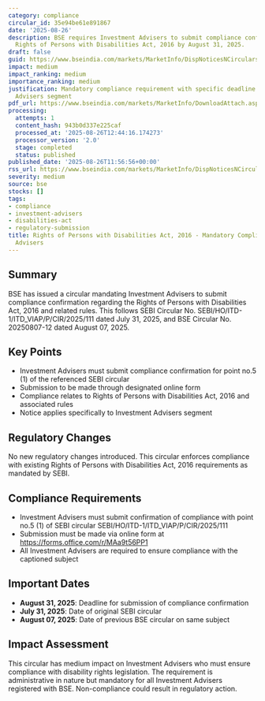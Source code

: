 ```yaml
---
category: compliance
circular_id: 35e94be61e891867
date: '2025-08-26'
description: BSE requires Investment Advisers to submit compliance confirmation regarding
  Rights of Persons with Disabilities Act, 2016 by August 31, 2025.
draft: false
guid: https://www.bseindia.com/markets/MarketInfo/DispNoticesNCirculars.aspx?Noticeid={D01BAC0E-9B88-4383-9E8A-C818057D6772}&noticeno=20250826-30&dt=08/26/2025&icount=30&totcount=38&flag=0
impact: medium
impact_ranking: medium
importance_ranking: medium
justification: Mandatory compliance requirement with specific deadline for Investment
  Advisers segment
pdf_url: https://www.bseindia.com/markets/MarketInfo/DownloadAttach.aspx?id=20250826-30&attachedId=
processing:
  attempts: 1
  content_hash: 943b0d337e225caf
  processed_at: '2025-08-26T12:44:16.174273'
  processor_version: '2.0'
  stage: completed
  status: published
published_date: '2025-08-26T11:56:56+00:00'
rss_url: https://www.bseindia.com/markets/MarketInfo/DispNoticesNCirculars.aspx?Noticeid={D01BAC0E-9B88-4383-9E8A-C818057D6772}&noticeno=20250826-30&dt=08/26/2025&icount=30&totcount=38&flag=0
severity: medium
source: bse
stocks: []
tags:
- compliance
- investment-advisers
- disabilities-act
- regulatory-submission
title: Rights of Persons with Disabilities Act, 2016 - Mandatory Compliance for Investment
  Advisers
---
```


## Summary

BSE has issued a circular mandating Investment Advisers to submit compliance confirmation regarding the Rights of Persons with Disabilities Act, 2016 and related rules. This follows SEBI Circular No. SEBI/HO/ITD-1/ITD_VIAP/P/CIR/2025/111 dated July 31, 2025, and BSE Circular No. 20250807-12 dated August 07, 2025.

## Key Points

- Investment Advisers must submit compliance confirmation for point no.5 (1) of the referenced SEBI circular
- Submission to be made through designated online form
- Compliance relates to Rights of Persons with Disabilities Act, 2016 and associated rules
- Notice applies specifically to Investment Advisers segment

## Regulatory Changes

No new regulatory changes introduced. This circular enforces compliance with existing Rights of Persons with Disabilities Act, 2016 requirements as mandated by SEBI.

## Compliance Requirements

- Investment Advisers must submit confirmation of compliance with point no.5 (1) of SEBI circular SEBI/HO/ITD-1/ITD_VIAP/P/CIR/2025/111
- Submission must be made via online form at https://forms.office.com/r/MAa9t56PP1
- All Investment Advisers are required to ensure compliance with the captioned subject

## Important Dates

- **August 31, 2025**: Deadline for submission of compliance confirmation
- **July 31, 2025**: Date of original SEBI circular
- **August 07, 2025**: Date of previous BSE circular on same subject

## Impact Assessment

This circular has medium impact on Investment Advisers who must ensure compliance with disability rights legislation. The requirement is administrative in nature but mandatory for all Investment Advisers registered with BSE. Non-compliance could result in regulatory action.
